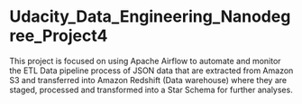 # Udacity_Data_Engineering_Nanodegree_Project4
This project is focused on using Apache Airflow to automate and monitor the ETL Data pipeline process of JSON data that are extracted from Amazon S3 and transferred into Amazon Redshift (Data warehouse) where they are staged, processed and transformed into a Star Schema for further analyses.
